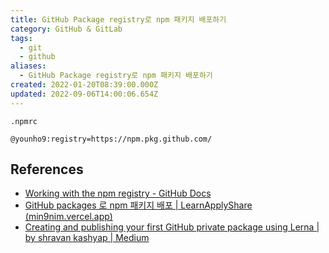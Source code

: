 ```yaml
---
title: GitHub Package registry로 npm 패키지 배포하기
category: GitHub & GitLab
tags:
  - git
  - github
aliases:
  - GitHub Package registry로 npm 패키지 배포하기
created: 2022-01-20T08:39:00.000Z
updated: 2022-09-06T14:00:06.654Z
---
```


`.npmrc`

```
@younho9:registry=https://npm.pkg.github.com/
```

## References

- [Working with the npm registry - GitHub Docs](https://docs.github.com/en/packages/working-with-a-github-packages-registry/working-with-the-npm-registry)
- [GitHub packages 로 npm 패키지 배포 | LearnApplyShare (min9nim.vercel.app)](https://min9nim.vercel.app/2021-05-17-github-packages/)
- [Creating and publishing your first GitHub private package using Lerna | by shravan kashyap | Medium](https://shravankashyap.medium.com/creating-and-publishing-your-first-github-private-package-using-lerna-7fd98d62cfe9#:~:text=To%20publish%20the%20packages%20to,the%20version%20for%20this%20release.&text=Once%20you%20receive%20Lerna%20Successfully,your%20packages%20on%20github%20repository.)
